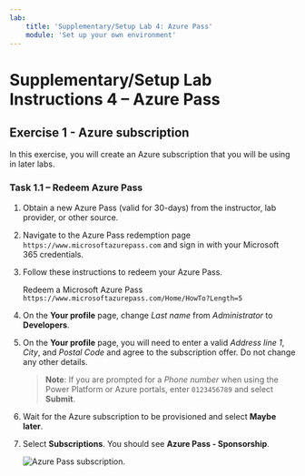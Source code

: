 ```yaml
---
lab:
    title: 'Supplementary/Setup Lab 4: Azure Pass'
    module: 'Set up your own environment'
---
```


# Supplementary/Setup Lab Instructions 4 – Azure Pass

## Exercise 1 - Azure subscription

In this exercise, you will create an Azure subscription that you will be using in later labs.

### Task 1.1 – Redeem Azure Pass

1. Obtain a new Azure Pass (valid for 30-days) from the instructor, lab provider, or other source.

1. Navigate to the Azure Pass redemption page `https://www.microsoftazurepass.com` and sign in with your Microsoft 365 credentials.

1. Follow these instructions to redeem your Azure Pass.

    Redeem a Microsoft Azure Pass `https://www.microsoftazurepass.com/Home/HowTo?Length=5`

1. On the **Your profile** page, change *Last name* from *Administrator* to **Developers**.

1. On the **Your profile** page, you will need to enter a valid *Address line 1*, *City*, and *Postal Code* and agree to the subscription offer. Do not change any other details.

    > **Note**:
    > If you are prompted for a *Phone number* when using the Power Platform or Azure portals, enter `0123456789` and select **Submit**.

1. Wait for the Azure subscription to be provisioned and select **Maybe later**.

1. Select **Subscriptions**. You should see **Azure Pass - Sponsorship**.

    ![Azure Pass subscription.](../images/L00/azure-subscription.png)
